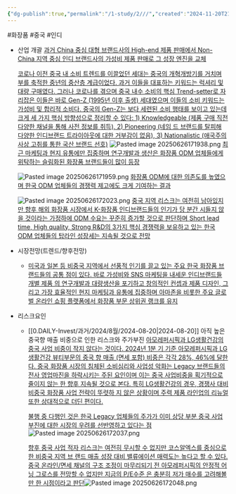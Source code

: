 ```yaml
---
{"dg-publish":true,"permalink":"/1-study/2///","created":"2024-11-20T21:02:29.846+09:00","updated":"2025-06-26T17:20:50.532+09:00"}
---
```


#화장품 #중국 #인디


- 산업 개괄
	[과거 China 중심 대형 브랜드사의 High-end 제품 판매에서 Non-China 지역 중심 인디 브랜드사의 가성비 제품 판매로 그 성장 엔진을 교체](8.19_대장장이의%20밝은%20미래.pdf#page=1&selection=123,0,164,2&color=yellow)
	
	[코로나 이전 중국 내 소비 트렌드를 이끌었던 세대는 중국의 개혁개방기를 거치며 부를 축적한 중년의 중산층 계급이었다. 과거 이들을 대표하는 키워드는 럭셔리 및 대량 구매였다. 그러나 코로나를 겪으며 중국 내수 소비의 핵심 Trend-setter로 자리잡은 이들은 바로 Gen-Z (1995년 이후 출생) 세대였으며 이들의 소비 키워드는 가성비 및 합리적 소비다. 중국의 Gen-Z는 보다 세련된 소비 행태를 보이고 있는데 크게 세 가지 핵심 방향성으로 정리할 수 있다: 1) Knowledgeable (제품 구매 직전 다양한 채널을 통해 사전 정보를 취득), 2) Pioneering (네임 드 브랜드를 탈피해 다양한 인디브랜드 트라이아웃에 대한 거부감이 없음), 3) Nationalistic (애국주의 사상 고취를 통한 국산 브랜드 선호)](8.19_대장장이의%20밝은%20미래.pdf#page=14&selection=52,0,246,1&color=yellow)
	![Pasted image 20250626171938.png](/img/user/attachments/Pasted%20image%2020250626171938.png)
    [최근 마케팅과 현지 유통에만 집중하며 연구개발과 생산은 화장품 ODM 업체들에게 위탁하는 슬림화된 화장품 브랜드들이 많이 등장](8.19_대장장이의%20밝은%20미래.pdf#page=3&selection=515,0,547,2&color=yellow)
    
    ![Pasted image 20250626171959.png](/img/user/attachments/Pasted%20image%2020250626171959.png)
    [화장품 ODM에 대한 의존도를 높였으며 한국 ODM 업체들의 경쟁력 제고에도 크게 기여하는 결과](8.19_대장장이의%20밝은%20미래.pdf#page=3&selection=606,0,634,2&color=yellow)
    
    ![Pasted image 20250626172023.png](/img/user/attachments/Pasted%20image%2020250626172023.png)
    [중국 지역 리스크는 여전히 남아있지만 향후 해외 화장품 시장에서 K-화장품 인디브랜드들의 인기가 당 분간 시들지 않을 것이라는 가정하에 ODM 수요는 꾸준히 증가할 것으로 판단하며 Short lead time, High quality, Strong R&D의 3가지 핵심 경쟁력을 보유하고 있는 한국 ODM 업체들의 탑라인 성장세는 지속될 것으로 전망](8.19_대장장이의%20밝은%20미래.pdf#page=3&selection=642,1,723,2&color=yellow)


- 시장전망(트렌드/향후전망)
	- [미국과 일본 등 비중국 지역에서 선풍적 인기를 끌고 있는 주요 한국 화장품 브랜드들의 공통 점이 있다. 바로 가성비와 SNS 마케팅을 내세운 인디브랜드들](8.19_대장장이의%20밝은%20미래.pdf#page=36&selection=33,0,76,6&color=yellow)
	  [개별 제품 의 연구개발과 대량생산을 포기하고 창의적인 컨셉과 제품 디자인, 그리고 가장 효율적인 현지 마케팅과 유통에 집중하며 아마존을 비롯한 주요 글로벌 온라인 쇼핑 플랫폼에서 화장품 부문 상위권 랭크를 유지](8.19_대장장이의%20밝은%20미래.pdf#page=36&selection=83,0,140,2&color=yellow)



- 리스크요인
	- [[0.DAILY-Invest/과거/2024/8월/2024-08-20\|2024-08-20]] 아직 높은 중국향 매출 비중으로 인한 리스크와 주가부진
		[아모레퍼시픽과 LG생활건강의 중국 사업 비중이 작지 않다는 것이다. 2024년 1분 기 기준 아모레퍼시픽과 LG생활건강 뷰티부문의 중국 향 매출 (면세 포함) 비중은 각각 28%, 46%에 달한다. 중국 화장품 시장의 침체된 소비심리와 사업성 악화는 Legacy 브랜드들의 전사 영업마진을 하락시키는 주된 요인이며 이는 중국 사업비중을 획기적으로 줄이지 않는 한 향후 지속될 것으로 본다. 특히 LG생활건강의 경우, 경쟁사 대비 비중국 화장품 사업 전략이 뚜렷하 지 않은 상황이며 주력 제품 라인업의 리뉴얼 또한 상대적으로 더딘 편이다.](8.19_대장장이의%20밝은%20미래.pdf#page=33&selection=201,0,355,1&color=yellow)
		
		[불행 중 다행인 것은 한국 Legacy 업체들의 주가가 이미 상당 부분 중국 사업 부진에 대한 시장의 우려를 선반영하고 있다는 점](8.19_대장장이의%20밝은%20미래.pdf#page=33&selection=534,0,572,1&color=yellow)![Pasted image 20250626172037.png](/img/user/attachments/Pasted%20image%2020250626172037.png)
		
		[향후 중국 사업 적자 리스크는 여전히 무시할 수 없지만 코스알엑스를 중심으로 한 비중국 지역 브 랜드 매출 성장 대비 밸류에이션 매력도는 높다고 할 수 있다. 중국 온라인/면세 채널의 구조 조정이 마무리되기 전 아모레퍼시픽의 안정적 어닝 그로스를 전망할 수 없지만 지금의 P/E수준 은 충분히 저가 매수를 고려해볼만 한 시점이라고 판단](8.19_대장장이의%20밝은%20미래.pdf#page=33&selection=790,0,891,2&color=yellow)![Pasted image 20250626172048.png](/img/user/attachments/Pasted%20image%2020250626172048.png)
